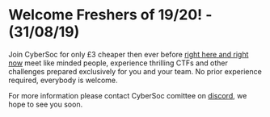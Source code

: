 
# Welcome Freshers of 19/20! - (31/08/19)
Join CyberSoc for only £3 cheaper then ever before [right here and right now](https://www.liverpoolguild.org/groups/cyber-security) meet like minded people, experience thrilling CTFs and other challenges prepared exclusively for you and your team. No prior experience required, everybody is welcome.

For more information please contact CyberSoc comittee on [discord](https://www.invite.gg/CyberSoc
), we hope to see you soon.
